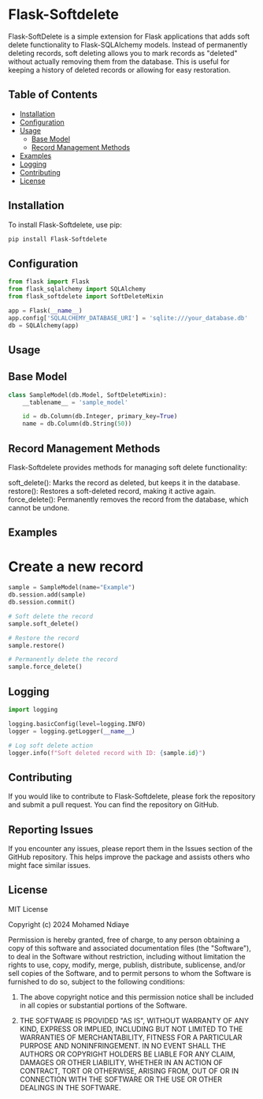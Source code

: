 # Flask-Softdelete

Flask-SoftDelete is a simple extension for Flask applications that adds soft delete functionality to Flask-SQLAlchemy models. Instead of permanently deleting records, soft deleting allows you to mark records as "deleted" without actually removing them from the database. This is useful for keeping a history of deleted records or allowing for easy restoration.

## Table of Contents

- [Installation](#installation)
- [Configuration](#configuration)
- [Usage](#usage)
  - [Base Model](#base-model)
  - [Record Management Methods](#record-management-methods)
- [Examples](#examples)
- [Logging](#logging)
- [Contributing](#contributing)
- [License](#license)

## Installation

To install Flask-Softdelete, use pip:

```bash
pip install Flask-Softdelete
```

## Configuration

```python
from flask import Flask
from flask_sqlalchemy import SQLAlchemy
from flask_softdelete import SoftDeleteMixin

app = Flask(__name__)
app.config['SQLALCHEMY_DATABASE_URI'] = 'sqlite:///your_database.db'
db = SQLAlchemy(app)
```

## Usage

## Base Model

```python
class SampleModel(db.Model, SoftDeleteMixin):
    __tablename__ = 'sample_model'

    id = db.Column(db.Integer, primary_key=True)
    name = db.Column(db.String(50))
```

## Record Management Methods

Flask-Softdelete provides methods for managing soft delete functionality:

soft_delete(): Marks the record as deleted, but keeps it in the database.
restore(): Restores a soft-deleted record, making it active again.
force_delete(): Permanently removes the record from the database, which cannot be undone.

## Examples

# Create a new record

```python
sample = SampleModel(name="Example")
db.session.add(sample)
db.session.commit()

# Soft delete the record
sample.soft_delete()

# Restore the record
sample.restore()

# Permanently delete the record
sample.force_delete()
```

## Logging

```python
import logging

logging.basicConfig(level=logging.INFO)
logger = logging.getLogger(__name__)

# Log soft delete action
logger.info(f"Soft deleted record with ID: {sample.id}")
```

## Contributing

If you would like to contribute to Flask-Softdelete, please fork the repository and submit a pull request. You can find the repository on GitHub.

## Reporting Issues

If you encounter any issues, please report them in the Issues section of the GitHub repository. This helps improve the package and assists others who might face similar issues.

## License

MIT License

Copyright (c) 2024 Mohamed Ndiaye

Permission is hereby granted, free of charge, to any person obtaining a copy
of this software and associated documentation files (the "Software"), to deal
in the Software without restriction, including without limitation the rights
to use, copy, modify, merge, publish, distribute, sublicense, and/or sell
copies of the Software, and to permit persons to whom the Software is
furnished to do so, subject to the following conditions:

1. The above copyright notice and this permission notice shall be included in
   all copies or substantial portions of the Software.

2. THE SOFTWARE IS PROVIDED "AS IS", WITHOUT WARRANTY OF ANY KIND, EXPRESS OR
   IMPLIED, INCLUDING BUT NOT LIMITED TO THE WARRANTIES OF MERCHANTABILITY,
   FITNESS FOR A PARTICULAR PURPOSE AND NONINFRINGEMENT. IN NO EVENT SHALL THE
   AUTHORS OR COPYRIGHT HOLDERS BE LIABLE FOR ANY CLAIM, DAMAGES OR OTHER
   LIABILITY, WHETHER IN AN ACTION OF CONTRACT, TORT OR OTHERWISE, ARISING FROM,
   OUT OF OR IN CONNECTION WITH THE SOFTWARE OR THE USE OR OTHER DEALINGS IN THE
   SOFTWARE.

